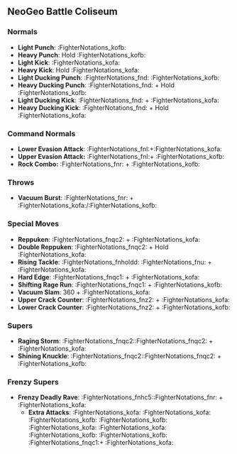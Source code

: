 ## NeoGeo Battle Coliseum
### Normals
- **Light Punch**: :FighterNotations_kofb:
- **Heavy Punch**: Hold :FighterNotations_kofb:
- **Light Kick**: :FighterNotations_kofa:
- **Heavy Kick**: Hold :FighterNotations_kofa:
- **Light Ducking Punch**: :FighterNotations_fnd: :FighterNotations_kofb:
- **Heavy Ducking Punch**: :FighterNotations_fnd: + Hold :FighterNotations_kofb: 
- **Light Ducking Kick**: :FighterNotations_fnd: + :FighterNotations_kofa: 
- **Heavy Ducking Kick**: :FighterNotations_fnd: + Hold :FighterNotations_kofa: 
### Command Normals
- **Lower Evasion Attack**: :FighterNotations_fnl:+:FighterNotations_kofa: 
- **Upper Evasion Attack:** :FighterNotations_fnl:+ :FighterNotations_kofb:
- **Rock Combo:** :FighterNotations_fnr: + :FighterNotations_kofb:
### Throws
- **Vacuum Burst**: :FighterNotations_fnr: + :FighterNotations_kofa:/:FighterNotations_kofb: 
### Special Moves
- **Reppuken**: :FighterNotations_fnqc2: + :FighterNotations_kofa: 
- **Double Reppuken**: :FighterNotations_fnqc2: + Hold :FighterNotations_kofa:
- **Rising Tackle**: :FighterNotations_fnholdd: :FighterNotations_fnu: + :FighterNotations_kofa: 
- **Hard Edge**: :FighterNotations_fnqc1: + :FighterNotations_kofa:
- **Shifting Rage Run**: :FighterNotations_fnqc1: + :FighterNotations_kofb:
- **Vacuum Slam**: 360 + :FighterNotations_kofa:
- **Upper Crack Counter**: :FighterNotations_fnz2: + :FighterNotations_kofa:
- **Lower Crack Counter**: :FighterNotations_fnz2: + :FighterNotations_kofb:
### Supers
- **Raging Storm**: :FighterNotations_fnqc2::FighterNotations_fnqc2: + :FighterNotations_kofa:
- **Shining Knuckle**: :FighterNotations_fnqc2::FighterNotations_fnqc2: + :FighterNotations_kofb:
### Frenzy Supers
- **Frenzy Deadly Rave**: :FighterNotations_fnhc5::FighterNotations_fnr: + :FighterNotations_kofa: 
	- **Extra Attacks**: :FighterNotations_kofa: :FighterNotations_kofa: :FighterNotations_kofb: :FighterNotations_kofb: :FighterNotations_kofa: :FighterNotations_kofa: :FighterNotations_kofb: :FighterNotations_kofb: :FighterNotations_fnqc1:+ :FighterNotations_kofa:






